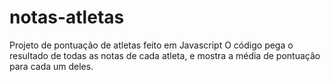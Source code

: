 # notas-atletas
Projeto de pontuação de atletas feito em Javascript
O código pega o resultado de todas as notas de cada atleta, e mostra a média de pontuação para cada um deles.
